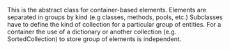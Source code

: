 This is the abstract class for container-based elements.
Elements are separated in groups by kind (e.g classes, methods, pools, etc.)
Subclasses have to define the kind of collection for a particular group of entities.
For a container the use of a dictionary or another collection (e.g. SortedCollection) to store group of elements is independent.

